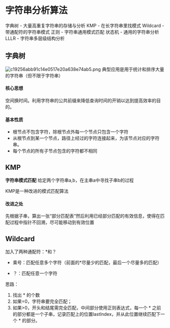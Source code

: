 # 字符串分析算法
字典树
    - 大量高重复字符串的存储与分析
KMP
    - 在长字符串里找模式
Wildcard
    - 带通配符的字符串模式
正则
    - 字符串通用模式匹配
状态机
    - 通用的字符串分析
LLLR
    - 字符串多层级结构分析
    
## 字典树
![c19256abb91c14e0517e20a638e74ab5.png](en-resource://database/2552:1)
典型应用是用于统计和排序大量的字符串（但不限于字符串）
#### 核心思想
空间换时间。利用字符串的公共前缀来降低查询时间的开销以达到提高效率的目的。

#### 基本性质
- 根节点不包含字符，除根节点外每一个节点只包含一个字符
- 从根节点到某一个节点，路径上经过的字符连接起来，为该节点对应的字符串。
- 每个节点的所有子节点包含的字符都不相同

## KMP
**字符串模式匹配**
给定两个字符串a,b，在主串a中寻找子串b的过程

KMP是一种改进的模式匹配算法
#### 改进之处
先根据子串，算出一张“部分匹配表”然后利用已经部分匹配的有效信息，使得在匹配过程中指针不回溯，尽可能移动到有效位置

## Wildcard
加入了两种通配符：*和？

- 乘号：匹配任意多个字符（前面的*尽量少的匹配，最后一个尽量多的匹配）

- ？：匹配任意一个字符

思路：
1. 找出 * 的个数
2. 如果=0，字符串要完全匹配；
3. 如果>0，开头和结尾需完全匹配，中间部分使用正则表达式，每一个 * 之前的部分都是一个子串，记录匹配上的位置lastIndex，并从此位置继续匹配下一个 * 的部分。
